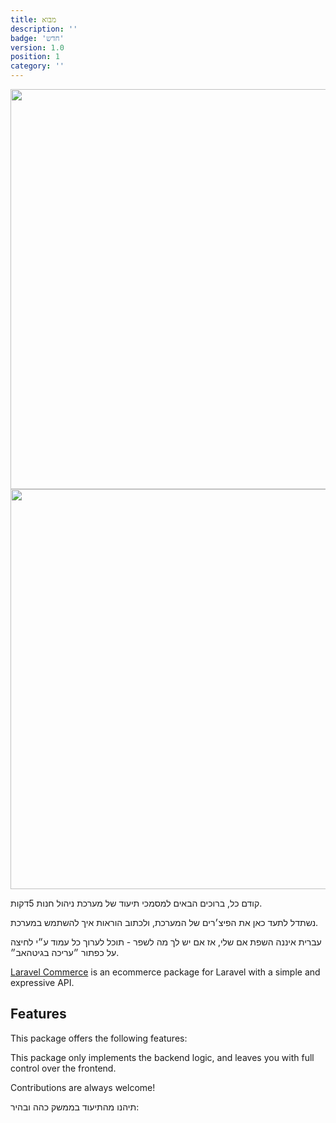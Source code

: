 ```yaml
---
title: מבוא
description: ''
badge: 'חדש'
version: 1.0
position: 1
category: ''
---
```


<img src="/preview.png" class="dark-img" width="1280" height="640" alt=""/>
<img src="/preview-light.png" class="light-img" width="1280" height="640" alt=""/>

קודם כל, ברוכים הבאים למסמכי תיעוד של מערכת ניהול חנות 5דקות.

נשתדל לתעד כאן את הפיצ׳רים של המערכת, ולכתוב הוראות איך להשתמש במערכת.

<alert>

עברית איננה השפת אם שלי, אז אם יש לך מה לשפר - תוכל לערוך כל עמוד ע״י לחיצה על כפתור ״עריכה בגיטהאב״.

</alert>

[Laravel Commerce](https://github.com/Yiddishe-Kop/laravel-commerce) is an ecommerce package for Laravel with a simple and expressive API.

## Features

This package offers the following features:

<list :items="['מעקב מלאי', 'הזמנות מספקים', 'מעקב משלוחים']" icon="IconCheckCircle"></list>

This package only implements the backend logic, and leaves you with full control over the frontend.

Contributions are always welcome!

<p class="flex items-center">תיהנו מהתיעוד בממשק כהה ובהיר:&nbsp;<app-color-switcher class="inline-flex ml-2"></app-color-switcher></p>
